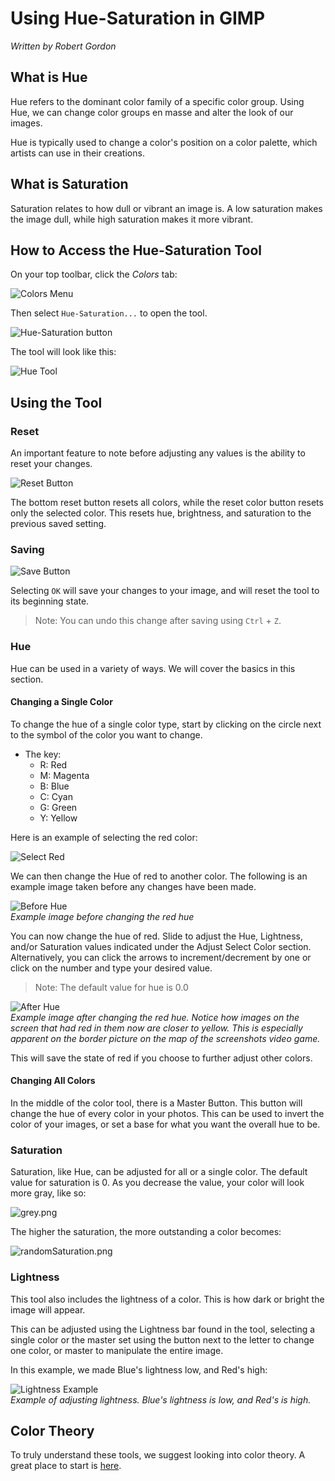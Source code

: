 # Using Hue-Saturation in GIMP 

*Written by Robert Gordon*

## What is Hue 

Hue refers to the dominant color family of a specific color group. Using Hue, we can change color groups en masse and alter the look of our images. 

Hue is typically used to change a color's position on a color palette, which artists can use in their creations. 

## What is Saturation 

Saturation relates to how dull or vibrant an image is. A low saturation makes the image dull, while high saturation makes it more vibrant.

## How to Access the Hue-Saturation Tool

On your top toolbar, click the *Colors* tab:

![Colors Menu](../images/colorButton.png)

Then select `Hue-Saturation...` to open the tool.

![Hue-Saturation button](../images/hue-saturation-button.JPG)

The tool will look like this:

![Hue Tool](../images/Hue-Tool.JPG)

## Using the Tool 

### Reset

An important feature to note before adjusting any values is the ability to reset your changes. 

![Reset Button](../images/ResetButton.png)

The bottom reset button resets all colors, while the reset color button resets only the selected color. This resets hue, brightness, and saturation to the previous saved setting.

### Saving 

![Save Button](../images/SaveButton.png)

Selecting `OK` will save your changes to your image, and will reset the tool to its beginning state. 

> Note: You can undo this change after saving using `Ctrl` + `Z`.

### Hue

Hue can be used in a variety of ways. We will cover the basics in this section.

#### Changing a Single Color

To change the hue of a single color type, start by clicking on the circle next to the symbol of the color you want to change. 

* The key:
    - R: Red
    - M: Magenta 
    - B: Blue
    - C: Cyan 
    - G: Green 
    - Y: Yellow 

Here is an example of selecting the red color:

![Select Red](../images/selectRed.png)

We can then change the Hue of red to another color. The following is an example image taken before any changes have been made.

![Before Hue](../images/beforeHue.png)
<br/>*Example image before changing the red hue*

You can now change the hue of red. Slide to adjust the Hue, Lightness, and/or Saturation values indicated under the Adjust Select Color section. Alternatively, you can click the arrows to increment/decrement by one or click on the number and type your desired value. 

> Note: The default value for hue is 0.0

![After Hue](../images/afterHue.png)
<br/>*Example image after changing the red hue. Notice how images on the screen that had red in them now are closer to yellow. This is especially apparent on the border picture on the map of the screenshots video game.* 

This will save the state of red if you choose to further adjust other colors.


#### Changing All Colors 

In the middle of the color tool, there is a Master Button. This button will change the hue of every color in your photos. This can be used to invert the color of your images, or set a base for what you want the overall hue to be. 

### Saturation    

Saturation, like Hue, can be adjusted for all or a single color. 
The default value for saturation is 0. As you decrease the value, your color will look more gray, like so:

![grey.png](../images/grey.png)

The higher the saturation, the more outstanding a color becomes:

![randomSaturation.png](../images/randomSaturation.png)

### Lightness

This tool also includes the lightness of a color.
This is how dark or bright the image will appear. 

This can be adjusted using the Lightness bar found in the tool, selecting a single color or the master set using the button next to the letter to change one color, or master to manipulate the entire image. 

In this example, we made Blue's lightness low, and Red's high:

![Lightness Example](../images/LightnessExample.png)
<br/>*Example of adjusting lightness. Blue's lightness is low, and Red's is high.*

## Color Theory

To truly understand these tools, we suggest looking into color theory. A great place to start is [here](https://en.wikipedia.org/wiki/Color_theory).
